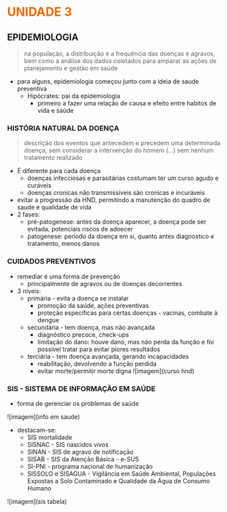 # <span style="color:#EC6A00">**UNIDADE 3**</span>

## EPIDEMIOLOGIA

> na população, a distribuição e a frequência das doenças e agravos, bem como a análise dos dados coletados para amparar as ações de planejamento e gestão em saúde

- para alguns, epidemiologia começou junto com a ideia de saude preventiva
  - Hipócrates: pai da epidemiologia
    - primeiro a fazer uma relação de causa e efeito entre habitos de vida e saúde

### HISTÓRIA NATURAL DA DOENÇA

> descrição dos eventos que antecedem e precedem uma determinada doença, sem considerar a intervenção do homem (...) sem nenhum tratamento realizado

- É diferente para cada doença
  - doenças infecciosas e parasitárias costumam ter um curso agudo e curáveis
  - doenças cronicas não transmissíveis são cronicas e incuráveis
- evitar a progressão da HND, permitindo a manutenção do quadro de saude e qualidade de vida
- 2 fases:
  - pré-patogenese: antes da doença aparecer, a doença pode ser evitada, potenciais riscos de adoecer
  - patogenese: período da doença em si, quanto antes diagnostico e tratamento, menos danos

### CUIDADOS PREVENTIVOS

- remediar é uma forma de prevenção
  - principalmente de agravos ou de doenças decorrentes
- 3 níveis:
  - primária - evita a doença se instalar
    - promoção da saúde, ações preventivas
    - proteção específicas para certas doenças - vacinas, combate à dengue
  - secundária - tem doença, mas não avançada
    - diagnóstico precoce, check-ups
    - limitação do dano: houve dano, mas não perda da função e foi possível tratar para evitar piores resultados
  - terciária - tem doença avançada, gerando incapacidades
    - reabilitação, devolvendo a função perdida
    - evitar morte/permitir morte digna
  ![imagem](curso hnd)

### SIS - SISTEMA DE INFORMAÇÃO EM SAÚDE

- forma de gerenciar os problemas de saúde

![imagem](info em saude)

- destacam-se:
  - SIS mortalidade
  - SISNAC - SIS nascidos vivos
  - SINAN - SIS de agravo de notificação
  - SISAB - SIS da Atenção Básica - e-SUS
  - SI-PNI - programa nacional de humanização
  - SISSOLO e SISAGUA - Vigilância em Saúde Ambiental, Populações Expostas a Solo Contaminado e Qualidade da Água de Consumo Humano

![imagem](sis tabela)


